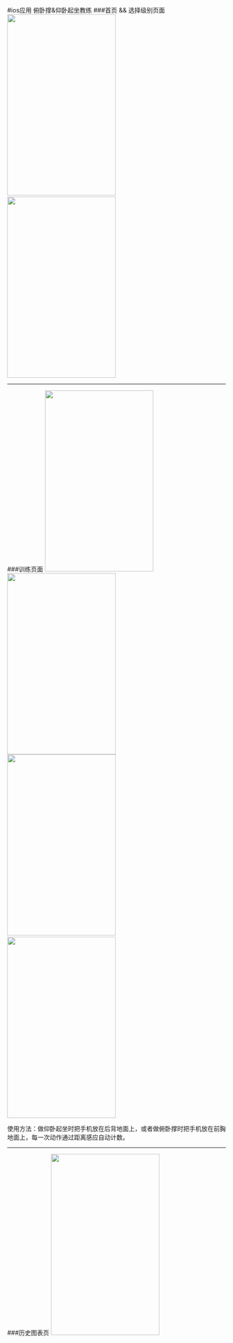 
#ios应用 俯卧撑&仰卧起坐教练
###首页 && 选择级别页面
<img src="http://a4.qpic.cn/psb?/d2b67e7c-e0eb-4b11-baf9-13669a32f53f/B*pk03vmnoWL968M5GAudaCESAAIRl1LUwwNR*6b6ec!/b/dG8AAAAAAAAA&ek=1&kp=1&pt=0&bo=gAJyBO4CNgUDCAY!&sce=0-12-12&rf=viewer_311" width="250px" height="418px"/>&nbsp;&nbsp;&nbsp;&nbsp;
<img src="http://a4.qpic.cn/psb?/d2b67e7c-e0eb-4b11-baf9-13669a32f53f/z5RuN8StsKK8Zoq10PryF*eG6p6XDE8lcB8uZM4AD9A!/b/dGsAAAAAAAAA&ek=1&kp=1&pt=0&bo=gAJyBO4CNgUDCAY!&sce=50-1-1&rf=viewer_311" width="250px" height="418px"/>

<hr>

###训练页面
<img src="http://a2.qpic.cn/psb?/d2b67e7c-e0eb-4b11-baf9-13669a32f53f/7v50z0fv5LY9ayuM4Pdl3eN1j8OfBMgp2NWB2PV2edk!/b/dHUBAAAAAAAA&ek=1&kp=1&pt=0&bo=gAJyBO4CNgUDCAY!&sce=50-1-1&rf=viewer_311" width="250px" height="418px"/>&nbsp;&nbsp;&nbsp;&nbsp;
<img src="http://a3.qpic.cn/psb?/d2b67e7c-e0eb-4b11-baf9-13669a32f53f/BNKjRWrEU2LrSla9nbM0mJqOFLf3epSixXUIpPBaQ7I!/b/dHYBAAAAAAAA&ek=1&kp=1&pt=0&bo=gAJyBO4CNgUDCAY!&sce=50-1-1&rf=viewer_311" width="250px" height="418px"/><br>
<img src="http://a3.qpic.cn/psb?/d2b67e7c-e0eb-4b11-baf9-13669a32f53f/liS1ng0BBxjaIdA2k6x4TgT*Lha1gYPqP2AzZYXhbUE!/b/dHYBAAAAAAAA&ek=1&kp=1&pt=0&bo=gAJyBO4CNgUDCAY!&sce=0-12-12&rf=viewer_311" width="250px" height="418px"/>&nbsp;&nbsp;&nbsp;&nbsp;
<img src="http://a1.qpic.cn/psb?/d2b67e7c-e0eb-4b11-baf9-13669a32f53f/6K96nl7T77yIubBha4WvWDDITC8xDeKeIxCYW1YviEA!/b/dIgBAAAAAAAA&ek=1&kp=1&pt=0&bo=gAJyBO4CNgUDCAY!&sce=0-12-12&rf=viewer_311" width="250px" height="418px"/>
<p>
 使用方法：做仰卧起坐时把手机放在后背地面上，或者做俯卧撑时把手机放在前胸地面上，每一次动作通过距离感应自动计数。
</p>
<hr>

###历史图表页
<img src="http://a3.qpic.cn/psb?/d2b67e7c-e0eb-4b11-baf9-13669a32f53f/KgKDpyqYiSr7DnsLKckeCQCb*nYwUg.nfV8oKmO7Yog!/b/dHYBAAAAAAAA&ek=1&kp=1&pt=0&bo=gAJyBO4CNgUDCAY!&sce=50-1-1&rf=viewer_311" width="250px" height="418px"/>

